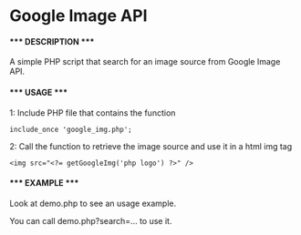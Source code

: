 Google Image API
=============

#### *** DESCRIPTION *** ####

A simple PHP script that search for an image source from Google Image API.

#### *** USAGE *** ####

1: Include PHP file that contains the function 
``` 
include_once 'google_img.php';

```

2: Call the function to retrieve the image source and use it in a html img tag
```
<img src="<?= getGoogleImg('php logo') ?>" />
```

#### *** EXAMPLE *** ####

Look at demo.php to see an usage example.

You can call demo.php?search=... to use it.